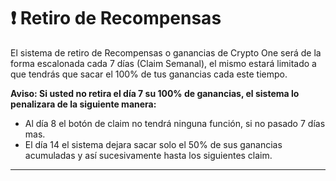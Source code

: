 # ❗ Retiro de Recompensas

El sistema de retiro de Recompensas o ganancias de Crypto One será de la forma escalonada cada 7 días (Claim Semanal), el mismo estará limitado a que tendrás que sacar el 100% de tus ganancias cada este tiempo.

**Aviso: Si usted no retira el día 7 su 100% de ganancias, el sistema lo penalizara de la siguiente manera:**

* Al día 8 el botón de claim no tendrá ninguna función, si no pasado 7 días mas.
* El día 14 el sistema dejara sacar solo el 50% de sus ganancias acumuladas y así sucesivamente hasta los siguientes claim.

****





